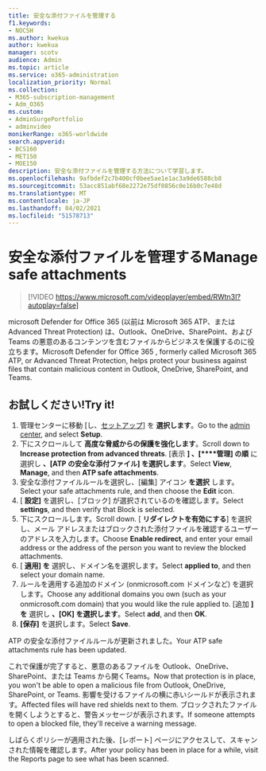 ```yaml
---
title: 安全な添付ファイルを管理する
f1.keywords:
- NOCSH
ms.author: kwekua
author: kwekua
manager: scotv
audience: Admin
ms.topic: article
ms.service: o365-administration
localization_priority: Normal
ms.collection:
- M365-subscription-management
- Adm_O365
ms.custom:
- AdminSurgePortfolio
- adminvideo
monikerRange: o365-worldwide
search.appverid:
- BCS160
- MET150
- MOE150
description: 安全な添付ファイルを管理する方法について学習します。
ms.openlocfilehash: 9afbdef2c7b400cf0bee5ae1e1ac3a9de6588cb8
ms.sourcegitcommit: 53acc851abf68e2272e75df0856c0e16b0c7e48d
ms.translationtype: MT
ms.contentlocale: ja-JP
ms.lasthandoff: 04/02/2021
ms.locfileid: "51578713"
---
```

# <a name="manage-safe-attachments"></a><span data-ttu-id="06fa3-103">安全な添付ファイルを管理する</span><span class="sxs-lookup"><span data-stu-id="06fa3-103">Manage safe attachments</span></span>

> [!VIDEO https://www.microsoft.com/videoplayer/embed/RWtn3I?autoplay=false]

<span data-ttu-id="06fa3-104">microsoft Defender for Office 365 (以前は Microsoft 365 ATP、または Advanced Threat Protection) は、Outlook、OneDrive、SharePoint、および Teams の悪意のあるコンテンツを含むファイルからビジネスを保護するのに役立ちます。</span><span class="sxs-lookup"><span data-stu-id="06fa3-104">Microsoft Defender for Office 365 , formerly called Microsoft 365 ATP, or Advanced Threat Protection, helps protect your business against files that contain malicious content in Outlook, OneDrive, SharePoint, and Teams.</span></span>

## <a name="try-it"></a><span data-ttu-id="06fa3-105">お試しください!</span><span class="sxs-lookup"><span data-stu-id="06fa3-105">Try it!</span></span>

1. <span data-ttu-id="06fa3-106">管理センターに移動 [し、[セットアップ](https://admin.microsoft.com)] を **選択します**。</span><span class="sxs-lookup"><span data-stu-id="06fa3-106">Go to the [admin center](https://admin.microsoft.com), and select **Setup**.</span></span>
1. <span data-ttu-id="06fa3-107">下にスクロールして **高度な脅威からの保護を強化します**。</span><span class="sxs-lookup"><span data-stu-id="06fa3-107">Scroll down to **Increase protection from advanced threats**.</span></span> <span data-ttu-id="06fa3-108">[表示 **] 、[\*\*\*\*管理] の順** に選択し **、[ATP の安全な添付ファイル] を選択します**。</span><span class="sxs-lookup"><span data-stu-id="06fa3-108">Select **View**, **Manage**, and then **ATP safe attachments**.</span></span>
1. <span data-ttu-id="06fa3-109">安全な添付ファイルルールを選択し、[編集] アイコン **を選択** します。</span><span class="sxs-lookup"><span data-stu-id="06fa3-109">Select your safe attachments rule, and then choose the **Edit** icon.</span></span>
1. <span data-ttu-id="06fa3-110">[ **設定]** を選択し、[ブロック] が選択されているのを確認します。</span><span class="sxs-lookup"><span data-stu-id="06fa3-110">Select **settings**, and then verify that Block is selected.</span></span>
1. <span data-ttu-id="06fa3-111">下にスクロールします。</span><span class="sxs-lookup"><span data-stu-id="06fa3-111">Scroll down.</span></span> <span data-ttu-id="06fa3-112">[ **リダイレクトを有効にする**] を選択し、メール アドレスまたはブロックされた添付ファイルを確認するユーザーのアドレスを入力します。</span><span class="sxs-lookup"><span data-stu-id="06fa3-112">Choose **Enable redirect**, and enter your email address or the address of the person you want to review the blocked attachments.</span></span>
1. <span data-ttu-id="06fa3-113">[ **適用] を** 選択し、ドメイン名を選択します。</span><span class="sxs-lookup"><span data-stu-id="06fa3-113">Select **applied to**, and then select your domain name.</span></span>
1. <span data-ttu-id="06fa3-114">ルールを適用する追加のドメイン (onmicrosoft.com ドメインなど) を選択します。</span><span class="sxs-lookup"><span data-stu-id="06fa3-114">Choose any additional domains you own (such as your onmicrosoft.com domain) that you would like the rule applied to.</span></span> <span data-ttu-id="06fa3-115">[追加 **] を** 選択し **、[OK] を選択します**。</span><span class="sxs-lookup"><span data-stu-id="06fa3-115">Select **add**, and then **OK**.</span></span>
1. <span data-ttu-id="06fa3-116">**[保存]** を選択します。</span><span class="sxs-lookup"><span data-stu-id="06fa3-116">Select **Save**.</span></span>

<span data-ttu-id="06fa3-117">ATP の安全な添付ファイルルールが更新されました。</span><span class="sxs-lookup"><span data-stu-id="06fa3-117">Your ATP safe attachments rule has been updated.</span></span>

<span data-ttu-id="06fa3-118">これで保護が完了すると、悪意のあるファイルを Outlook、OneDrive、SharePoint、または Teams から開くTeams。</span><span class="sxs-lookup"><span data-stu-id="06fa3-118">Now that protection is in place, you won't be able to open a malicious file from Outlook, OneDrive, SharePoint, or Teams.</span></span> <span data-ttu-id="06fa3-119">影響を受けるファイルの横に赤いシールドが表示されます。</span><span class="sxs-lookup"><span data-stu-id="06fa3-119">Affected files will have red shields next to them.</span></span> <span data-ttu-id="06fa3-120">ブロックされたファイルを開くしようとすると、警告メッセージが表示されます。</span><span class="sxs-lookup"><span data-stu-id="06fa3-120">If someone attempts to open a blocked file, they'll receive a warning message.</span></span>

<span data-ttu-id="06fa3-121">しばらくポリシーが適用された後、[レポート] ページにアクセスして、スキャンされた情報を確認します。</span><span class="sxs-lookup"><span data-stu-id="06fa3-121">After your policy has been in place for a while, visit the Reports page to see what has been scanned.</span></span>